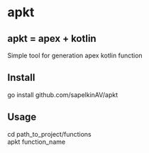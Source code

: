 # apkt
## apkt = apex + kotlin
Simple tool for generation apex kotlin function
## Install
go install github.com/sapelkinAV/apkt
## Usage
cd path_to_project/functions  
apkt function_name  
